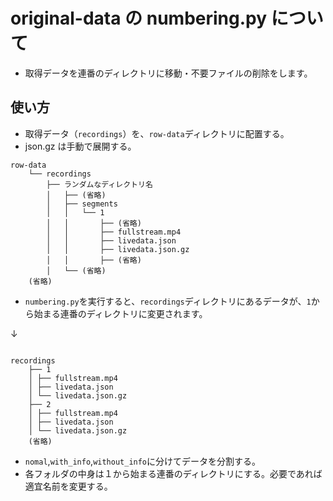 # original-data の numbering.py について

- 取得データを連番のディレクトリに移動・不要ファイルの削除をします。

## 使い方

- 取得データ（`recordings`）を、`row-data`ディレクトリに配置する。
- json.gz は手動で展開する。

```
row-data
    └── recordings
        ├── ランダムなディレクトリ名
        │   ├── (省略)
        │   ├── segments
        │   │   └── 1
        │   │       ├── (省略)
        │   │       ├── fullstream.mp4
        │   │       ├── livedata.json
        │   │       ├── livedata.json.gz
        │   │       ├── (省略)
        │   └── (省略)
    (省略)
```

- `numbering.py`を実行すると、`recordings`ディレクトリにあるデータが、`1`から始まる連番のディレクトリに変更されます。

↓

```

recordings
    ├── 1
    │ ├── fullstream.mp4
    │ ├── livedata.json
    │ └── livedata.json.gz
    ├── 2
    │ ├── fullstream.mp4
    │ ├── livedata.json
    │ └── livedata.json.gz
    (省略)

```

- `nomal`,`with_info`,`without_info`に分けてデータを分割する。
- 各フォルダの中身は１から始まる連番のディレクトリにする。必要であれば適宜名前を変更する。
